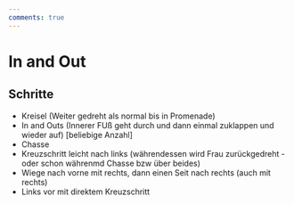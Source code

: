 ```yaml
---
comments: true
---
```

# In and Out

## Schritte

- Kreisel (Weiter gedreht als normal bis in Promenade)
- In and Outs (Innerer FUß geht durch und dann einmal zuklappen und wieder auf) [beliebige Anzahl]
- Chasse
- Kreuzschritt leicht nach links (währendessen wird Frau zurückgedreht - oder schon währenmd Chasse bzw über beides)
- Wiege nach vorne mit rechts, dann einen Seit nach rechts (auch mit rechts)
- Links vor mit direktem Kreuzschritt

